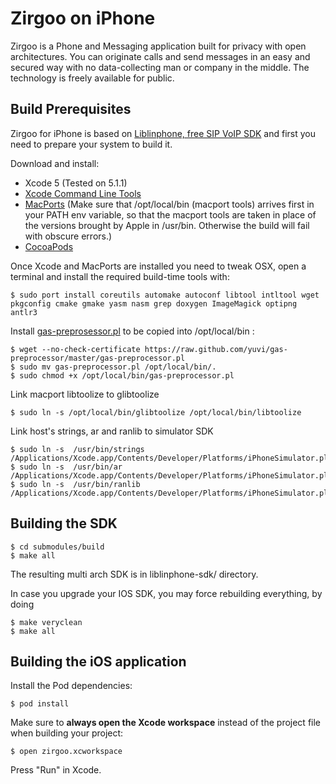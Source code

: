 # Zirgoo on iPhone #

Zirgoo is a Phone and Messaging application built for privacy with open architectures. You can originate calls and send messages in an easy and secured way with no data-collecting man or company in the middle. The technology is freely available for public.

## Build Prerequisites ##

Zirgoo for iPhone is based on [Liblinphone, free SIP VoIP SDK](http://www.linphone.org/eng/documentation/dev/liblinphone-free-sip-voip-sdk.html) and first you need to prepare your system to build it.

Download and install:

* Xcode 5 (Tested on 5.1.1)
* [Xcode Command Line Tools](https://developer.apple.com/downloads/index.action)
* [MacPorts](http://www.macports.org) (Make sure that /opt/local/bin (macport tools) arrives first in your PATH env variable, so that the macport tools are taken in place of the versions brought by Apple in /usr/bin. Otherwise the build will fail with obscure errors.)
* [CocoaPods](http://cocoapods.org)

Once Xcode and MacPorts are installed you need to tweak OSX, open a terminal and install the required build-time tools with:

    $ sudo port install coreutils automake autoconf libtool intltool wget pkgconfig cmake gmake yasm nasm grep doxygen ImageMagick optipng antlr3

Install [gas-preprosessor.pl](http://github.com/yuvi/gas-preprocessor/) to be copied into /opt/local/bin :

    $ wget --no-check-certificate https://raw.github.com/yuvi/gas-preprocessor/master/gas-preprocessor.pl
    $ sudo mv gas-preprocessor.pl /opt/local/bin/.
    $ sudo chmod +x /opt/local/bin/gas-preprocessor.pl

Link macport libtoolize to glibtoolize 

	$ sudo ln -s /opt/local/bin/glibtoolize /opt/local/bin/libtoolize

Link host's strings, ar and ranlib to simulator SDK 

	$ sudo ln -s  /usr/bin/strings /Applications/Xcode.app/Contents/Developer/Platforms/iPhoneSimulator.platform/Developer/usr/bin/strings
	$ sudo ln -s  /usr/bin/ar /Applications/Xcode.app/Contents/Developer/Platforms/iPhoneSimulator.platform/Developer/usr/bin/ar
	$ sudo ln -s  /usr/bin/ranlib /Applications/Xcode.app/Contents/Developer/Platforms/iPhoneSimulator.platform/Developer/usr/bin/ranlib


## Building the SDK ##

    $ cd submodules/build
    $ make all 

The resulting multi arch SDK is in liblinphone-sdk/ directory.

In case you upgrade your IOS SDK, you may force rebuilding everything, by doing

    $ make veryclean
    $ make all


## Building the iOS application ##

Install the Pod dependencies:

    $ pod install

Make sure to **always open the Xcode workspace** instead of the project file when building your project:

    $ open zirgoo.xcworkspace
    
Press "Run" in Xcode.
